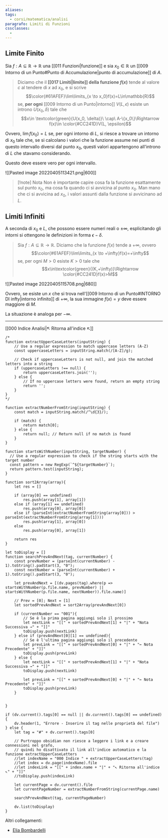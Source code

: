 ```yaml
---
aliases: 
tags:
  - corsi/matematica/analisi
paragrafo: Limiti di Funzioni
cssclasses:
  - 
---
```

## Limite Finito
Sia $f:A\subseteq\mathbb{R}\to\mathbb{R}$ una [[011 Funzioni|funzione]] e sia $x_0\in\mathbb{R}$ un [[009 Intorno di un Punto#Punto di Accumulazione|punto di accumulazione]] di $A$.

>Diciamo che il **[[017 Limiti|limite]] della funzione $f(x)$** tende al valore $c$ al tendere di $x$ ad $x_0$, e si scrive $$\color{#61AFEF}\lim\limits_{x \to x_0}f(x)=L\in\mathbb{R}$$
>se, **per ogni** [[009 Intorno di un Punto|intorno]] $V(L, \epsilon)$ esiste un introno $U(x_0, \delta)$ tale che $$x\in \textcolor{green}{U(x_0, \delta)}\ \cap\ A-\{x_0\}\Rightarrow f(x)\in \color{#CC241D}V(L, \epsilon)$$

Ovvero, $\lim f(x_0)=L$ se, per ogni intorno di $L$, si riesce a trovare un intorno di $x_0$ tale che, se si calcolano i valori che la funzione assume nei punti di questo intervallo diversi dal punto $x_0$, questi valori appartengono all'introno di $L$ che stavamo considerando.

Questo deve essere vero per ogni intervallo.

![[Pasted image 20220405113421.png|600]]

> [!note] Nota
> Non è importante capire cosa fa la funzione esattamente sul punto $x_0$, ma cosa fa quando ci si avvicina al punto $x_0$.
> Man mano che ci si avvicina ad $x_0$, i valori assunti dalla funzione si avvicinano ad $L$.



## Limiti Infiniti
A seconda di $x_0$ e $L$, che possono essere numeri reali o $\pm\infty$, esplicitando gli intorni si ottengono le definizioni in forma $\epsilon-\delta$.

>Sia $f:A\subseteq\mathbb{R}\to\mathbb{R}$. Diciamo che la funzione $f(x)$ tende a $+\infty$, ovvero $$\color{#61AFEF}\lim\limits_{x \to +\infty}f(x)=+\infty$$
>se, per ogni $M>0$ esiste $K>0$ tale che $$x\in\textcolor{green}{(K,+\infty)}\Rightarrow \color{#CC241D}f(x)>M$$

![[Pasted image 20220405115708.png|680]]

Ovvero, se esiste un $x$ che si trova nell'[[009 Intorno di un Punto#INTORNO DI infty|intorno infinito]] di $+\infty$, la sua immagine $f(x)=y$ deve essere maggiore di $M$.

La situazione è analoga per $-\infty$.

___
[[000 Indice Analisi|↖ Ritorna all'indice ↖]]

```dataviewjs
/*
function extractUpperCaseLetters(inputString) {
	// Use a regular expression to match uppercase letters (A-Z)
	const uppercaseLetters = inputString.match(/[A-Z]/g);
	
	// Check if uppercaseLetters is not null, and join the matched letters into a string
	if (uppercaseLetters !== null) {
		return uppercaseLetters.join('');
	} else {
	    // If no uppercase letters were found, return an empty string
	    return '';
	}
}
*/

function extractNumberFromString(inputString) {
	const match = inputString.match(/^\d{3}/);
	
	if (match) {
		return match[0];
	} else {
		return null; // Return null if no match is found
	}
}

function startsWithNumber(inputString, targetNumber) {
  // Use a regular expression to check if the string starts with the target number
  const pattern = new RegExp(`^${targetNumber}`);
  return pattern.test(inputString);
}

function sort2Array(array){
	let res = []
	
	if (array[0] == undefined)
		res.push(array[1], array[1])
	else if (array[1] == undefined)
		res.push(array[0], array[0])
	else if (parseInt(extractNumberFromString(array[0])) > parseInt(extractNumberFromString(array[1])))
		res.push(array[1], array[0])
	else
		res.push(array[0], array[1])
	
	return res
}

let toDisplay = []
function searchPrevAndNext(tag, currentNumber) {
	const prevNumber = (parseInt(currentNumber) - 1).toString().padStart(3, "0");
	const nextNumber = (parseInt(currentNumber) + 1).toString().padStart(3, "0");
	
	let prevAndNext = [(dv.pages(tag).where(p => startsWithNumber(p.file.name, prevNumber) || startsWithNumber(p.file.name, nextNumber)).file.name)]
	
	// Prev = [0]; Next = [1]
	let sortedPrevAndNext = sort2Array(prevAndNext[0])
	
	if (currentNumber == "001"){ 
		// Se è la prima pagina aggiungi solo il prossimo
		let nextLink = "[[" + sortedPrevAndNext[1] + "|" + "Nota Successiva →" + "]]"
		toDisplay.push(nextLink)
	} else if (prevAndNext[0][1] == undefined){
		// Se è l'ultima pagina aggiungi solo il precedente
		let prevLink = "[[" + sortedPrevAndNext[0] + "|" + "← Nota Precedente" + "]]"
		toDisplay.push(prevLink)
	} else {
		let nextLink = "[[" + sortedPrevAndNext[1] + "|" + "Nota Successiva →" + "]]"
		toDisplay.push(nextLink)
		
		let prevLink = "[[" + sortedPrevAndNext[0] + "|" + "← Nota Precedente" + "]]"
		toDisplay.push(prevLink)
	}
	
	
}

if (dv.current().tags[0] == null || dv.current().tags[0] == undefined){
	dv.header(1, "Errore - Inserire il tag nelle proprietà del file")
} else {
	let tag = "#" + dv.current().tags[0]

	// Purtroppo obsidian non riesce a leggere i link e a creare connessioni nel grafo,
	// quindi ho disattivato il link all'indice automatico e la funzione extractUpperCaseLetters
	//let indexName = "000 Indice " + extractUpperCaseLetters(tag)
	//let index = dv.page(indexName).file
	//let indexLink = "[[" + index.name + "|" + "↖ Ritorna all'indice ↖" + "]]"
	//toDisplay.push(indexLink)
	
	let currentPage = dv.current().file
	let currentPageNumber = extractNumberFromString(currentPage.name)
	
	searchPrevAndNext(tag, currentPageNumber)
	
	dv.list(toDisplay)
}
```

Altri collegamenti: 
- [Elia Bombardelli](https://youtu.be/nnpUv-WEQpE?si=qPpWoI_jYu60P8Fo)